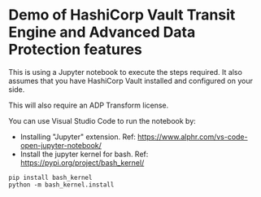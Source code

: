 # Demo of HashiCorp Vault Transit Engine and Advanced Data Protection features
This is using a Jupyter notebook to execute the steps required.
It also assumes that you have HashiCorp Vault installed and configured on your side.

This will also require an ADP Transform license.

You can use Visual Studio Code to run the notebook by:
- Installing "Jupyter" extension. Ref: https://www.alphr.com/vs-code-open-jupyter-notebook/
- Install the jupyter kernel for bash. Ref: https://pypi.org/project/bash_kernel/
```shell
pip install bash_kernel
python -m bash_kernel.install
```
